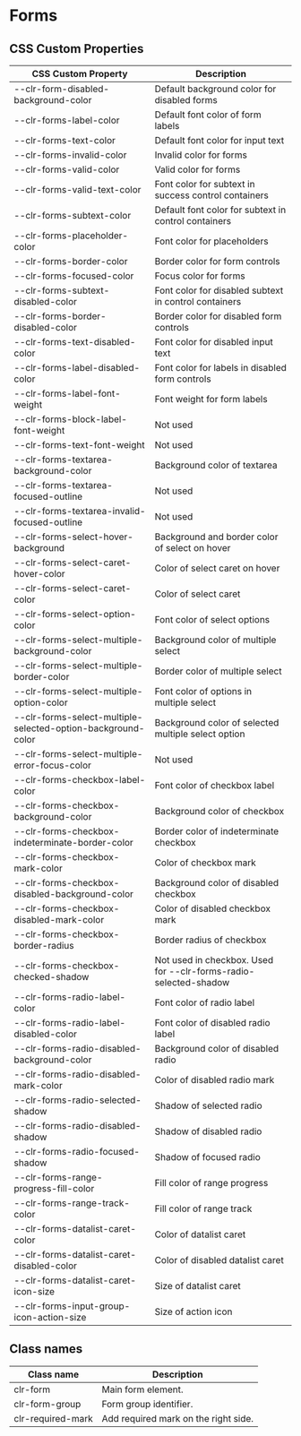 # Forms

## CSS Custom Properties

| CSS Custom Property                                          | Description                                                      |
| ------------------------------------------------------------ | ---------------------------------------------------------------- |
| --clr-form-disabled-background-color                         | Default background color for disabled forms                      |
| --clr-forms-label-color                                      | Default font color of form labels                                |
| --clr-forms-text-color                                       | Default font color for input text                                |
| --clr-forms-invalid-color                                    | Invalid color for forms                                          |
| --clr-forms-valid-color                                      | Valid color for forms                                            |
| --clr-forms-valid-text-color                                 | Font color for subtext in success control containers             |
| --clr-forms-subtext-color                                    | Default font color for subtext in control containers             |
| --clr-forms-placeholder-color                                | Font color for placeholders                                      |
| --clr-forms-border-color                                     | Border color for form controls                                   |
| --clr-forms-focused-color                                    | Focus color for forms                                            |
| --clr-forms-subtext-disabled-color                           | Font color for disabled subtext in control containers            |
| --clr-forms-border-disabled-color                            | Border color for disabled form controls                          |
| --clr-forms-text-disabled-color                              | Font color for disabled input text                               |
| --clr-forms-label-disabled-color                             | Font color for labels in disabled form controls                  |
| --clr-forms-label-font-weight                                | Font weight for form labels                                      |
| --clr-forms-block-label-font-weight                          | Not used                                                         |
| --clr-forms-text-font-weight                                 | Not used                                                         |
| --clr-forms-textarea-background-color                        | Background color of textarea                                     |
| --clr-forms-textarea-focused-outline                         | Not used                                                         |
| --clr-forms-textarea-invalid-focused-outline                 | Not used                                                         |
| --clr-forms-select-hover-background                          | Background and border color of select on hover                   |
| --clr-forms-select-caret-hover-color                         | Color of select caret on hover                                   |
| --clr-forms-select-caret-color                               | Color of select caret                                            |
| --clr-forms-select-option-color                              | Font color of select options                                     |
| --clr-forms-select-multiple-background-color                 | Background color of multiple select                              |
| --clr-forms-select-multiple-border-color                     | Border color of multiple select                                  |
| --clr-forms-select-multiple-option-color                     | Font color of options in multiple select                         |
| --clr-forms-select-multiple-selected-option-background-color | Background color of selected multiple select option              |
| --clr-forms-select-multiple-error-focus-color                | Not used                                                         |
| --clr-forms-checkbox-label-color                             | Font color of checkbox label                                     |
| --clr-forms-checkbox-background-color                        | Background color of checkbox                                     |
| --clr-forms-checkbox-indeterminate-border-color              | Border color of indeterminate checkbox                           |
| --clr-forms-checkbox-mark-color                              | Color of checkbox mark                                           |
| --clr-forms-checkbox-disabled-background-color               | Background color of disabled checkbox                            |
| --clr-forms-checkbox-disabled-mark-color                     | Color of disabled checkbox mark                                  |
| --clr-forms-checkbox-border-radius                           | Border radius of checkbox                                        |
| --clr-forms-checkbox-checked-shadow                          | Not used in checkbox. Used for --clr-forms-radio-selected-shadow |
| --clr-forms-radio-label-color                                | Font color of radio label                                        |
| --clr-forms-radio-label-disabled-color                       | Font color of disabled radio label                               |
| --clr-forms-radio-disabled-background-color                  | Background color of disabled radio                               |
| --clr-forms-radio-disabled-mark-color                        | Color of disabled radio mark                                     |
| --clr-forms-radio-selected-shadow                            | Shadow of selected radio                                         |
| --clr-forms-radio-disabled-shadow                            | Shadow of disabled radio                                         |
| --clr-forms-radio-focused-shadow                             | Shadow of focused radio                                          |
| --clr-forms-range-progress-fill-color                        | Fill color of range progress                                     |
| --clr-forms-range-track-color                                | Fill color of range track                                        |
| --clr-forms-datalist-caret-color                             | Color of datalist caret                                          |
| --clr-forms-datalist-caret-disabled-color                    | Color of disabled datalist caret                                 |
| --clr-forms-datalist-caret-icon-size                         | Size of datalist caret                                           |
| --clr-forms-input-group-icon-action-size                     | Size of action icon                                              |

## Class names

| Class name        | Description                          |
| ----------------- | ------------------------------------ |
| clr-form          | Main form element.                   |
| clr-form-group    | Form group identifier.               |
| clr-required-mark | Add required mark on the right side. |

